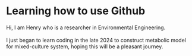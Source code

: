 # Learning how to use Github

Hi, I am Henry who is a researcher in Environmental Engineering.
<br><br>I just began to learn coding in the late 2024 to construct metabolic model for mixed-culture system, hoping this will be a pleasant journey.
